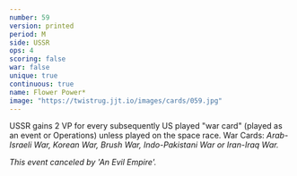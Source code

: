 ```yaml
---
number: 59
version: printed
period: M
side: USSR
ops: 4
scoring: false
war: false
unique: true
continuous: true
name: Flower Power*
image: "https://twistrug.jjt.io/images/cards/059.jpg"
---
```

USSR gains 2 VP for every subsequently US played "war card" (played as an event or Operations) unless played on the space race. War Cards: *Arab-Israeli War, Korean War, Brush War, Indo-Pakistani War or Iran-Iraq War.*

*This event canceled by 'An Evil Empire'.*
